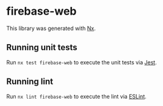 # firebase-web

This library was generated with [Nx](https://nx.dev).

## Running unit tests

Run `nx test firebase-web` to execute the unit tests via [Jest](https://jestjs.io).

## Running lint

Run `nx lint firebase-web` to execute the lint via [ESLint](https://eslint.org/).
